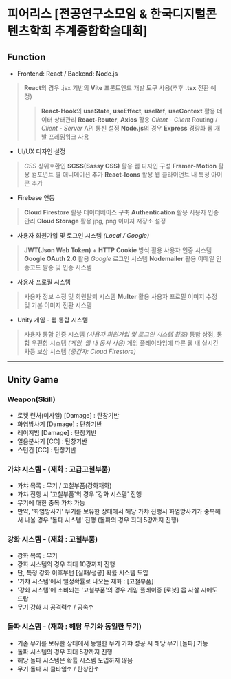 # 피어리스 [전공연구소모임 & 한국디지털콘텐츠학회 추계종합학술대회]

## Function
- Frontend: React / Backend: Node.js
> **React**의 경우 .jsx 기반의 **Vite** 프론트엔드 개발 도구 사용(추후 **.tsx** 전환 예정)
>> **React-Hook**의 **useState**, **useEffect**, **useRef**, **useContext** 활용 데이터 상태관리
>> **React-Router**, **Axios** 활용 *Client - Client* Routing / *Client - Server* API 통신 설정
> **Node.js**의 경우 **Express** 경량화 웹 개발 프레임워크 사용

- UI/UX 디자인 설정
> *CSS* 상위호환인 **SCSS(Sassy CSS)** 활용 웹 디자인 구성
> **Framer-Motion** 활용 컴포넌트 별 애니메이션 추가
> **React-Icons** 활용 웹 클라이언트 내 특정 아이콘 추가

- Firebase 연동
> **Cloud Firestore** 활용 데이터베이스 구축
> **Authentication** 활용 사용자 인증 관리
> **Cloud Storage** 활용 jpg, png 이미지 저장소 설정

- 사용자 회원가입 및 로그인 시스템 *(Local / Google)*
> **JWT(Json Web Token)** + **HTTP Cookie** 방식 활용 사용자 인증 시스템
> **Google OAuth 2.0** 활용 *Google* 로그인 시스템
> **Nodemailer** 활용 이메일 인증코드 발송 및 인증 시스템

- 사용자 프로필 시스템
> 사용자 정보 수정 및 회원탈퇴 시스템
> **Multer** 활용 사용자 프로필 이미지 수정 및 기본 이미지 전환 시스템

- Unity 게임 - 웹 통합 시스템
> 사용자 통합 인증 시스템 *(사용자 회원가입 및 로그인 시스템 참조)*
> 통합 상점, 통합 우편함 시스템 *(게임, 웹 내 동시 사용)*
> 게임 플레이타임에 따른 웹 내 실시간 차등 보상 시스템 *(중간자: Cloud Firestore)*

-----
## Unity Game

### Weapon(Skill)
- 로켓 런처(미사일) [Damage] : 탄창기반
- 화염방사기 [Damage] : 탄창기반
- 레이저빔 [Damage] : 탄창기반
- 얼음분사기 [CC] : 탄창기반
- 스턴컨 [CC] : 탄창기반

### 가챠 시스템 - (재화 : 고급고철부품)
- 가챠 목록 : 무기 / 고철부품(강화재화)
- 가챠 진행 시 '고철부품'의 경우 '강화 시스템' 진행
- 무기에 대한 중복 가챠 가능
- 만약, '화염방사기' 무기를 보유한 상태에서 해당 가챠 진행시 화염방사기가 중복해서 나올 경우 '돌파 시스템' 진행 (돌파의 경우 최대 5강까지 진행)

### 강화 시스템 - (재화 : 고철부품)
- 강화 목록 : 무기
- 강화 시스템의 경우 최대 10강까지 진행
- 단, 특정 강화 이후부턴 [실패/성공] 확률 시스템 도입
- '가챠 시스템'에서 일정확률로 나오는 재화 : [고철부품]
- '강화 시스템'에 소비되는 '고철부품'의 경우 게임 플레이중 [로봇] 몹 사살 시에도 드랍
- 무기 강화 시 공격력↑ / 공속↑

### 돌파 시스템 - (재화 : 해당 무기와 동일한 무기)
- 기존 무기를 보유한 상태에서 동일한 무기 가챠 성공 시 해당 무기 [돌파] 가능
- 돌파 시스템의 경우 최대 5강까지 진행
- 해당 돌파 시스템은 확률 시스템 도입하지 않음
- 무기 돌파 시 쿨타임↑ / 탄창칸↑